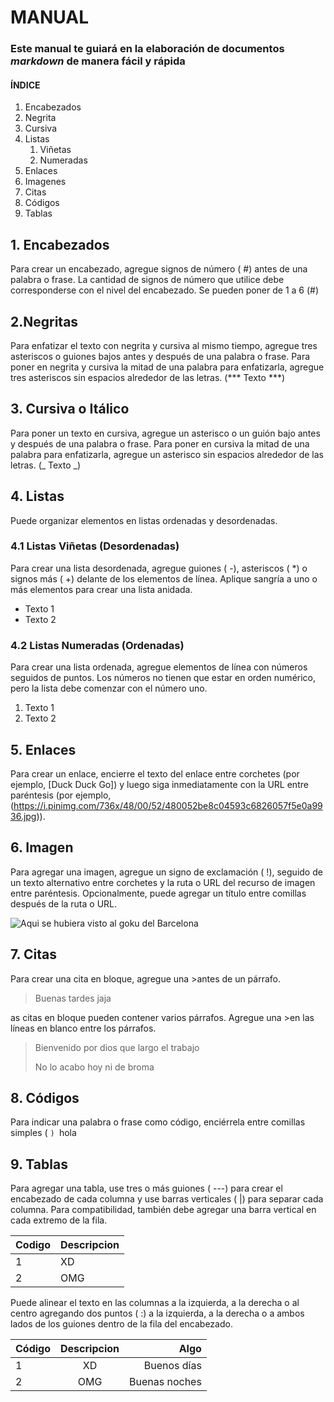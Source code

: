 # MANUAL

### Este **manual** te guiará en la elaboración de documentos *markdown* de manera fácil y rápida

#### ÍNDICE
1. Encabezados
2. Negrita
3. Cursiva
4. Listas
    1. Viñetas
    2. Numeradas
5. Enlaces 
6. Imagenes
7. Citas
8. Códigos
9. Tablas


## 1. Encabezados
Para crear un encabezado, agregue signos de número ( #) antes de una palabra o frase. 
La cantidad de signos de número que utilice debe corresponderse con el nivel del encabezado.
Se pueden poner de 1 a 6 (#)


## 2.Negritas
Para enfatizar el texto con negrita y cursiva al mismo tiempo, agregue tres asteriscos o guiones bajos antes y después de una palabra o frase. 
Para poner en negrita y cursiva la mitad de una palabra para enfatizarla, agregue tres asteriscos sin espacios alrededor de las letras.
(*** Texto ***)

## 3. Cursiva o Itálico
Para poner un texto en cursiva, agregue un asterisco o un guión bajo antes y después de una palabra o frase. 
Para poner en cursiva la mitad de una palabra para enfatizarla, agregue un asterisco sin espacios alrededor de las letras.
(_ Texto _)

## 4. Listas
Puede organizar elementos en listas ordenadas y desordenadas.
### 4.1 Listas Viñetas (Desordenadas)
Para crear una lista desordenada, agregue guiones ( -), asteriscos ( *) o signos más ( +) delante de los elementos de línea. 
Aplique sangría a uno o más elementos para crear una lista anidada.
- Texto 1
- Texto 2

### 4.2 Listas Numeradas (Ordenadas)
Para crear una lista ordenada, agregue elementos de línea con números seguidos de puntos. 
Los números no tienen que estar en orden numérico, pero la lista debe comenzar con el número uno.
1. Texto 1
2. Texto 2

## 5. Enlaces
Para crear un enlace, encierre el texto del enlace entre corchetes (por ejemplo, [Duck Duck Go]) y luego siga inmediatamente con la URL entre paréntesis 
(por ejemplo, (https://i.pinimg.com/736x/48/00/52/480052be8c04593c6826057f5e0a9936.jpg)).

## 6. Imagen
Para agregar una imagen, agregue un signo de exclamación ( !), seguido de un texto alternativo entre corchetes y la ruta o URL del recurso de imagen entre paréntesis. 
Opcionalmente, puede agregar un título entre comillas después de la ruta o URL.

![Aqui se hubiera visto al goku del Barcelona](GokuBarça.jpg)

## 7. Citas

Para crear una cita en bloque, agregue una >antes de un párrafo.

> Buenas tardes jaja

as citas en bloque pueden contener varios párrafos. Agregue una >en las líneas en blanco entre los párrafos.

> Bienvenido por dios que largo el trabajo
>
> No lo acabo hoy ni de broma

## 8. Códigos
Para indicar una palabra o frase como código, enciérrela entre comillas simples ( `)
`hola

## 9. Tablas
Para agregar una tabla, use tres o más guiones ( ---) para crear el encabezado de cada columna y use barras verticales ( |) para separar cada columna. Para compatibilidad, también debe agregar una barra vertical en cada extremo de la fila.

| Codigo      | Descripcion |
| ----------- | ----------- |
| 1           | XD          |
| 2           | OMG         |

Puede alinear el texto en las columnas a la izquierda, a la derecha o al centro agregando dos puntos ( :) a la izquierda, a la derecha o a ambos lados de los guiones dentro de la fila del encabezado.

| Código      | Descripcion | Algo          |
| :---        |    :----:   |          ---: |
| 1           | XD          | Buenos días   |
| 2           | OMG         | Buenas noches |



